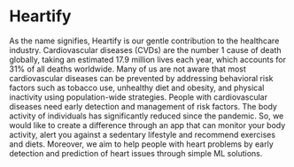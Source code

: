 # Heartify



As the name signifies, Heartify is our gentle contribution to the healthcare industry. Cardiovascular diseases (CVDs) are the number 1 cause of death globally, taking an estimated 17.9 million lives each year, which accounts for 31% of all deaths worldwide.
Many of us are not aware that most cardiovascular diseases can be prevented by addressing behavioral risk factors such as tobacco use, unhealthy diet and obesity, and physical inactivity using population-wide strategies. People with cardiovascular diseases need early detection and management of risk factors. The body activity of individuals has significantly reduced since the pandemic.
So, we would like to create a difference through an app that can monitor your body activity, alert you against a sedentary lifestyle and recommend exercises and diets. Moreover, we aim to help people with heart problems by early detection and prediction of heart issues through simple ML solutions.
